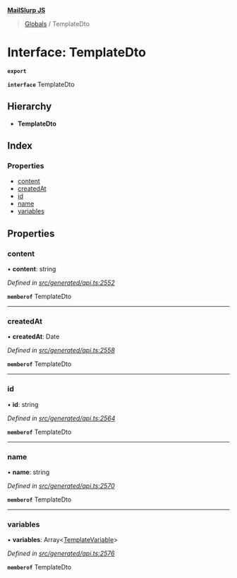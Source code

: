**[MailSlurp JS](../README.md)**

> [Globals](../README.md) / TemplateDto

# Interface: TemplateDto

**`export`** 

**`interface`** TemplateDto

## Hierarchy

* **TemplateDto**

## Index

### Properties

* [content](templatedto.md#content)
* [createdAt](templatedto.md#createdat)
* [id](templatedto.md#id)
* [name](templatedto.md#name)
* [variables](templatedto.md#variables)

## Properties

### content

•  **content**: string

*Defined in [src/generated/api.ts:2552](https://github.com/mailslurp/mailslurp-client/blob/ff09436/src/generated/api.ts#L2552)*

**`memberof`** TemplateDto

___

### createdAt

•  **createdAt**: Date

*Defined in [src/generated/api.ts:2558](https://github.com/mailslurp/mailslurp-client/blob/ff09436/src/generated/api.ts#L2558)*

**`memberof`** TemplateDto

___

### id

•  **id**: string

*Defined in [src/generated/api.ts:2564](https://github.com/mailslurp/mailslurp-client/blob/ff09436/src/generated/api.ts#L2564)*

**`memberof`** TemplateDto

___

### name

•  **name**: string

*Defined in [src/generated/api.ts:2570](https://github.com/mailslurp/mailslurp-client/blob/ff09436/src/generated/api.ts#L2570)*

**`memberof`** TemplateDto

___

### variables

•  **variables**: Array\<[TemplateVariable](../modules/templatevariable.md)>

*Defined in [src/generated/api.ts:2576](https://github.com/mailslurp/mailslurp-client/blob/ff09436/src/generated/api.ts#L2576)*

**`memberof`** TemplateDto
